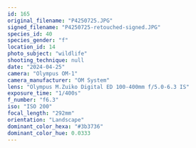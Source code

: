 ```yaml
---
id: 165
original_filename: "P4250725.JPG"
signed_filename: "P4250725-retouched-signed.JPG"
species_id: 40
species_gender: "f"
location_id: 14
photo_subject: "wildlife"
shooting_technique: null
date: "2024-04-25"
camera: "Olympus OM-1"
camera_manufacturer: "OM System"
lens: "Olympus M.Zuiko Digital ED 100-400mm f/5.0-6.3 IS"
exposure_time: "1/400s"
f_number: "f6.3"
iso: "ISO 200"
focal_length: "292mm"
orientation: "Landscape"
dominant_color_hexa: "#3b3736"
dominant_color_hue: 0.0333
---
```

